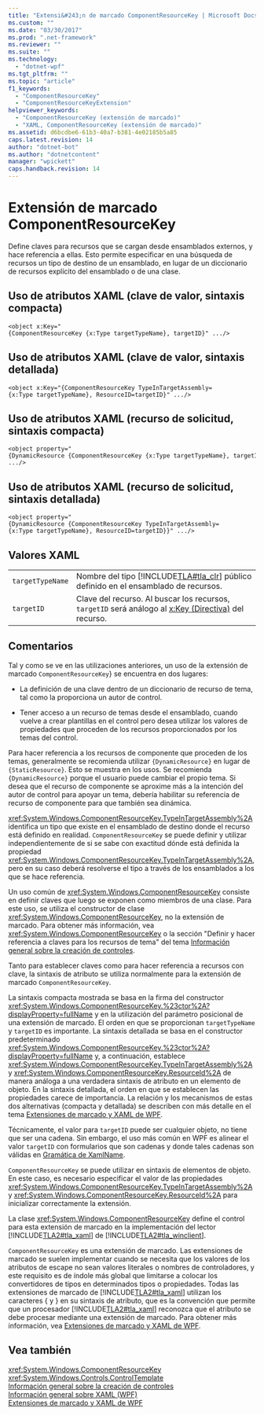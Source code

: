```yaml
---
title: "Extensi&#243;n de marcado ComponentResourceKey | Microsoft Docs"
ms.custom: ""
ms.date: "03/30/2017"
ms.prod: ".net-framework"
ms.reviewer: ""
ms.suite: ""
ms.technology: 
  - "dotnet-wpf"
ms.tgt_pltfrm: ""
ms.topic: "article"
f1_keywords: 
  - "ComponentResourceKey"
  - "ComponentResourceKeyExtension"
helpviewer_keywords: 
  - "ComponentResourceKey (extensión de marcado)"
  - "XAML, ComponentResourceKey (extensión de marcado)"
ms.assetid: d6bcdbe6-61b3-40a7-b381-4e02185b5a85
caps.latest.revision: 14
author: "dotnet-bot"
ms.author: "dotnetcontent"
manager: "wpickett"
caps.handback.revision: 14
---
```

# Extensi&#243;n de marcado ComponentResourceKey
Define claves para recursos que se cargan desde ensamblados externos, y hace referencia a ellas.  Esto permite especificar en una búsqueda de recursos un tipo de destino de un ensamblado, en lugar de un diccionario de recursos explícito del ensamblado o de una clase.  
  
## Uso de atributos XAML \(clave de valor, sintaxis compacta\)  
  
```  
<object x:Key="{ComponentResourceKey {x:Type targetTypeName}, targetID}" .../>  
```  
  
## Uso de atributos XAML \(clave de valor, sintaxis detallada\)  
  
```  
<object x:Key="{ComponentResourceKey TypeInTargetAssembly={x:Type targetTypeName}, ResourceID=targetID}" .../>  
```  
  
## Uso de atributos XAML \(recurso de solicitud, sintaxis compacta\)  
  
```  
<object property="{DynamicResource {ComponentResourceKey {x:Type targetTypeName}, targetID}}" .../>  
```  
  
## Uso de atributos XAML \(recurso de solicitud, sintaxis detallada\)  
  
```  
<object property="{DynamicResource {ComponentResourceKey TypeInTargetAssembly={x:Type targetTypeName}, ResourceID=targetID}}" .../>  
```  
  
## Valores XAML  
  
|||  
|-|-|  
|`targetTypeName`|Nombre del tipo [!INCLUDE[TLA#tla_clr](../../../../includes/tlasharptla-clr-md.md)] público definido en el ensamblado de recursos.|  
|`targetID`|Clave del recurso.  Al buscar los recursos, `targetID` será análogo al [x:Key \(Directiva\)](../../../../docs/framework/xaml-services/x-key-directive.md) del recurso.|  
  
## Comentarios  
 Tal y como se ve en las utilizaciones anteriores, un uso de la extensión de marcado `ComponentResourceKey`} se encuentra en dos lugares:  
  
-   La definición de una clave dentro de un diccionario de recurso de tema, tal como la proporciona un autor de control.  
  
-   Tener acceso a un recurso de temas desde el ensamblado, cuando vuelve a crear plantillas en el control pero desea utilizar los valores de propiedades que proceden de los recursos proporcionados por los temas del control.  
  
 Para hacer referencia a los recursos de componente que proceden de los temas, generalmente se recomienda utilizar `{DynamicResource}` en lugar de `{StaticResource}`.  Esto se muestra en los usos.  Se recomienda `{DynamicResource}` porque el usuario puede cambiar el propio tema.  Si desea que el recurso de componente se aproxime más a la intención del autor de control para apoyar un tema, debería habilitar su referencia de recurso de componente para que también sea dinámica.  
  
 <xref:System.Windows.ComponentResourceKey.TypeInTargetAssembly%2A> identifica un tipo que existe en el ensamblado de destino donde el recurso está definido en realidad.  `ComponentResourceKey` se puede definir y utilizar independientemente de si se sabe con exactitud dónde está definida la propiedad <xref:System.Windows.ComponentResourceKey.TypeInTargetAssembly%2A>, pero en su caso deberá resolverse el tipo a través de los ensamblados a los que se hace referencia.  
  
 Un uso común de <xref:System.Windows.ComponentResourceKey> consiste en definir claves que luego se exponen como miembros de una clase.  Para este uso, se utiliza el constructor de clase <xref:System.Windows.ComponentResourceKey>, no la extensión de marcado.  Para obtener más información, vea <xref:System.Windows.ComponentResourceKey> o la sección "Definir y hacer referencia a claves para los recursos de tema" del tema [Información general sobre la creación de controles](../../../../docs/framework/wpf/controls/control-authoring-overview.md).  
  
 Tanto para establecer claves como para hacer referencia a recursos con clave, la sintaxis de atributo se utiliza normalmente para la extensión de marcado `ComponentResourceKey`.  
  
 La sintaxis compacta mostrada se basa en la firma del constructor <xref:System.Windows.ComponentResourceKey.%23ctor%2A?displayProperty=fullName> y en la utilización del parámetro posicional de una extensión de marcado.  El orden en que se proporcionan `targetTypeName` y `targetID` es importante.  La sintaxis detallada se basa en el constructor predeterminado <xref:System.Windows.ComponentResourceKey.%23ctor%2A?displayProperty=fullName> y, a continuación, establece <xref:System.Windows.ComponentResourceKey.TypeInTargetAssembly%2A> y <xref:System.Windows.ComponentResourceKey.ResourceId%2A> de manera análoga a una verdadera sintaxis de atributo en un elemento de objeto.  En la sintaxis detallada, el orden en que se establecen las propiedades carece de importancia.  La relación y los mecanismos de estas dos alternativas \(compacta y detallada\) se describen con más detalle en el tema [Extensiones de marcado y XAML de WPF](../../../../docs/framework/wpf/advanced/markup-extensions-and-wpf-xaml.md).  
  
 Técnicamente, el valor para `targetID` puede ser cualquier objeto, no tiene que ser una cadena.  Sin embargo, el uso más común en WPF es alinear el valor `targetID` con formularios que son cadenas y donde tales cadenas son válidas en [Gramática de XamlName](../../../../docs/framework/xaml-services/xamlname-grammar.md).  
  
 `ComponentResourceKey` se puede utilizar en sintaxis de elementos de objeto.  En este caso, es necesario especificar el valor de las propiedades <xref:System.Windows.ComponentResourceKey.TypeInTargetAssembly%2A> y <xref:System.Windows.ComponentResourceKey.ResourceId%2A> para inicializar correctamente la extensión.  
  
 La clase <xref:System.Windows.ComponentResourceKey> define el control para esta extensión de marcado en la implementación del lector [!INCLUDE[TLA2#tla_xaml](../../../../includes/tla2sharptla-xaml-md.md)] de [!INCLUDE[TLA2#tla_winclient](../../../../includes/tla2sharptla-winclient-md.md)].  
  
 `ComponentResourceKey` es una extensión de marcado.  Las extensiones de marcado se suelen implementar cuando se necesita que los valores de los atributos de escape no sean valores literales o nombres de controladores, y este requisito es de índole más global que limitarse a colocar los convertidores de tipos en determinados tipos o propiedades.  Todas las extensiones de marcado de [!INCLUDE[TLA2#tla_xaml](../../../../includes/tla2sharptla-xaml-md.md)] utilizan los caracteres { y } en su sintaxis de atributo, que es la convención que permite que un procesador [!INCLUDE[TLA2#tla_xaml](../../../../includes/tla2sharptla-xaml-md.md)] reconozca que el atributo se debe procesar mediante una extensión de marcado.  Para obtener más información, vea [Extensiones de marcado y XAML de WPF](../../../../docs/framework/wpf/advanced/markup-extensions-and-wpf-xaml.md).  
  
## Vea también  
 <xref:System.Windows.ComponentResourceKey>   
 <xref:System.Windows.Controls.ControlTemplate>   
 [Información general sobre la creación de controles](../../../../docs/framework/wpf/controls/control-authoring-overview.md)   
 [Información general sobre XAML \(WPF\)](../../../../docs/framework/wpf/advanced/xaml-overview-wpf.md)   
 [Extensiones de marcado y XAML de WPF](../../../../docs/framework/wpf/advanced/markup-extensions-and-wpf-xaml.md)